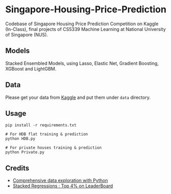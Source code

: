 # Singapore-Housing-Price-Prediction

Codebase of Singapore Housing Price Prediction Competition on Kaggle (In-Class), final projects of CS5339 Machine Learning at National University of Singapore (NUS).

## Models
Stacked Ensembled Models, using Lasso, Elastic Net, Gradient Boosting, XGBoost and LightGBM.

## Data
Please get your data from [Kaggle](https://www.kaggle.com/c/singapore-housing-prices) and put them under `data` directory.

## Usage
```
pip install -r requirements.txt

# For HDB flat training & prediction
python HDB.py

# For private houses training & prediction
python Private.py
```

## Credits
- [Comprehensive data exploration with Python](https://www.kaggle.com/pmarcelino/comprehensive-data-exploration-with-python)
- [Stacked Regressions : Top 4% on LeaderBoard](https://www.kaggle.com/serigne/stacked-regressions-top-4-on-leaderboard)
